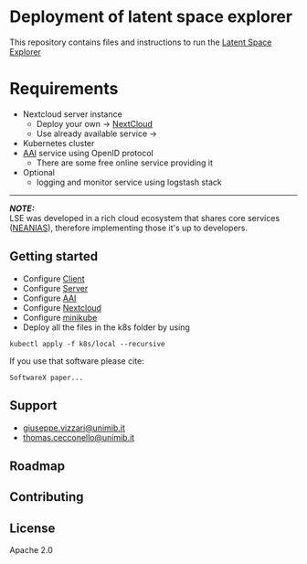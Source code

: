 # Deployment of latent space explorer

This repository contains files and instructions to run the [Latent Space Explorer](lse.neanias.eu)

# Requirements
- Nextcloud server instance
  - Deploy your own -> [NextCloud](https://nextcloud.com/)
  - Use already available service -> 
- Kubernetes cluster
- [AAI](https://docs.neanias.eu/projects/aai-service/en/latest/) service using OpenID protocol
  - There are some free online service providing it
- Optional
  - logging and monitor service using logstash stack

---
**_NOTE:_** <br/>
LSE was developed in a rich cloud ecosystem that shares core services ([NEANIAS](https://docs.neanias.eu/en/latest/)), therefore implementing those it's up to developers.
## Getting started
- Configure [Client](docs/config_client.md)
- Configure [Server](docs/config_server.md)
- Configure [AAI](docs/config_AAI.md)
- Configure [Nextcloud](docs/config_Nextcloud.md)
- Configure [minikube](docs/config_minikube.md)
- Deploy all the files in the k8s folder by using

```
kubectl apply -f k8s/local --recursive
```

If you use that software please cite:
```
SoftwareX paper...
```
## Support
- giuseppe.vizzari@unimib.it
- thomas.cecconello@unimib.it

## Roadmap


## Contributing


## License
Apache 2.0

